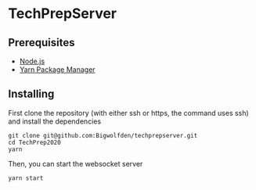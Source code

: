 # TechPrepServer
## Prerequisites
* [Node.js](https://nodejs.org/en/)
* [Yarn Package Manager](https://yarnpkg.com/en/)
## Installing
First clone the repository (with either ssh or https, the command uses ssh) and install the dependencies
```
git clone git@github.com:Bigwolfden/techprepserver.git
cd TechPrep2020
yarn
```
Then, you can start the websocket server
```
yarn start
```